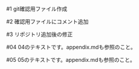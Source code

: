 #1
git確認用ファイル作成

#2
確認用ファイルにコメント追加

#3
リポジトリ追加後の修正

#04
04のテキストです。appendix.mdも参照のこと。

#05
05のテキストです。appendix.mdも参照のこと。